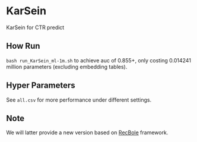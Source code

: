 # KarSein
KarSein for CTR predict

## How Run
`bash run_KarSein_ml-1m.sh` to achieve auc of 0.855+, only costing 0.014241 million parameters (excluding embedding tables).

## Hyper Parameters
See `all.csv` for more performance under different settings.


## Note
We will latter provide a new version based on [RecBole](https://github.com/RUCAIBox/RecBole) framework.
